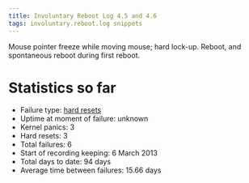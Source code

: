```yaml
---
title: Involuntary Reboot Log 4.5 and 4.6
tags: involuntary.reboot.log snippets
---
```


Mouse pointer freeze while moving mouse; hard lock-up. Reboot, and spontaneous reboot during first reboot.

# Statistics so far

-   Failure type: [hard resets](/wiki/hard_resets)
-   Uptime at moment of failure: unknown
-   Kernel panics: 3
-   Hard resets: 3
-   Total failures: 6
-   Start of recording keeping: 6 March 2013
-   Total days to date: 94 days
-   Average time between failures: 15.66 days
